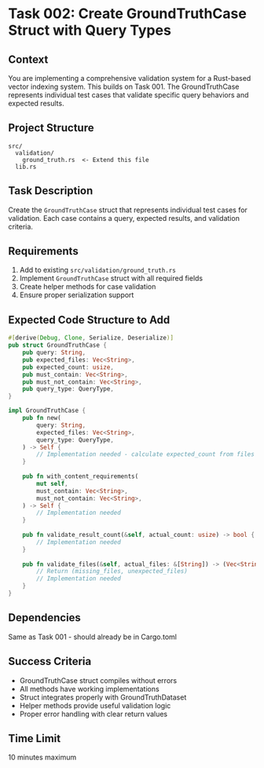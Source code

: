 # Task 002: Create GroundTruthCase Struct with Query Types

## Context
You are implementing a comprehensive validation system for a Rust-based vector indexing system. This builds on Task 001. The GroundTruthCase represents individual test cases that validate specific query behaviors and expected results.

## Project Structure
```
src/
  validation/
    ground_truth.rs  <- Extend this file
  lib.rs
```

## Task Description
Create the `GroundTruthCase` struct that represents individual test cases for validation. Each case contains a query, expected results, and validation criteria.

## Requirements
1. Add to existing `src/validation/ground_truth.rs`
2. Implement `GroundTruthCase` struct with all required fields
3. Create helper methods for case validation
4. Ensure proper serialization support

## Expected Code Structure to Add
```rust
#[derive(Debug, Clone, Serialize, Deserialize)]
pub struct GroundTruthCase {
    pub query: String,
    pub expected_files: Vec<String>,
    pub expected_count: usize,
    pub must_contain: Vec<String>,
    pub must_not_contain: Vec<String>,
    pub query_type: QueryType,
}

impl GroundTruthCase {
    pub fn new(
        query: String,
        expected_files: Vec<String>,
        query_type: QueryType,
    ) -> Self {
        // Implementation needed - calculate expected_count from files
    }
    
    pub fn with_content_requirements(
        mut self,
        must_contain: Vec<String>,
        must_not_contain: Vec<String>,
    ) -> Self {
        // Implementation needed
    }
    
    pub fn validate_result_count(&self, actual_count: usize) -> bool {
        // Implementation needed
    }
    
    pub fn validate_files(&self, actual_files: &[String]) -> (Vec<String>, Vec<String>) {
        // Return (missing_files, unexpected_files)
        // Implementation needed
    }
}
```

## Dependencies
Same as Task 001 - should already be in Cargo.toml

## Success Criteria
- GroundTruthCase struct compiles without errors
- All methods have working implementations
- Struct integrates properly with GroundTruthDataset
- Helper methods provide useful validation logic
- Proper error handling with clear return values

## Time Limit
10 minutes maximum